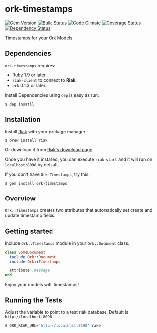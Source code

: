 ork-timestamps
==============

[![Gem Version](https://badge.fury.io/rb/ork-timestamps.png)](http://badge.fury.io/rb/ork-timestamps)
[![Build Status](https://secure.travis-ci.org/emancu/ork-timestamps.png)](http://travis-ci.org/emancu/ork-timestamps)
[![Code Climate](https://codeclimate.com/github/emancu/ork-timestamps.png)](https://codeclimate.com/github/emancu/ork-timestamps)
[![Coverage Status](https://coveralls.io/repos/emancu/ork-timestamps/badge.png)](https://coveralls.io/r/emancu/ork-timestamps)
[![Dependency Status](https://gemnasium.com/emancu/ork-timestamps.png)](https://gemnasium.com/emancu/ork-timestamps)


Timestamps for your Ork Models

## Dependencies

`ork-timestamps` requires:

* Ruby 1.9 or later.
* `riak-client` to connect to **Riak**.
* `ork` 0.1.3 or later.

Install Dependencies using `dep` is easy as run:

    $ dep insatll

## Installation

Install [Riak](http://basho.com/riak/) with your package manager:

    $ brew install riak

Or download it from [Riak's download page](http://docs.basho.com/riak/latest/downloads/)

Once you have it installed, you can execute `riak start` and it will run on `localhost:8098` by default.

If you don't have `Ork-Timestamps`, try this:

    $ gem install ork-timestamps


## Overview

`Ork::Timestamps` creates two attributes that automatically set create and update timestamp fields.

## Getting started

Include `Ork::Timestamps` module in your `Ork::Document` class.

```ruby
class SomeDocument
  include Ork::Document
  include Ork::Timestamps

  attribute :message
end
```

Enjoy your models with timestamps!

## Running the Tests

Adjust the variable to point to a test riak database. Default is `http://localhost:8098`

```bash
$ ORK_RIAK_URL='http://localhost:8198' rake
```
